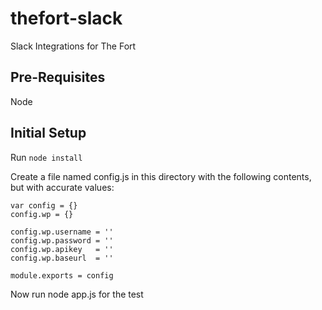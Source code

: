 # thefort-slack

Slack Integrations for The Fort

## Pre-Requisites
Node

## Initial Setup

Run ```node install```

Create a file named config.js in this directory with the following contents, but with accurate values:

```
var config = {}
config.wp = {}

config.wp.username = ''
config.wp.password = ''
config.wp.apikey   = ''
config.wp.baseurl  = ''

module.exports = config
```
Now run node app.js for the test

